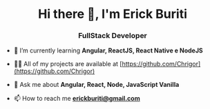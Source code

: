 <h1 align="center">Hi there 👋, I'm Erick Buriti</h1>

<h3 align="center">FullStack Developer</h3>

- 🌱 I’m currently learning **Angular, ReactJS, React Native e NodeJS**

- 👨‍💻 All of my projects are available at [https://github.com/Chrigor](https://github.com/Chrigor)

- 💬 Ask me about **Angular, React, Node, JavaScript Vanilla**

- 📫 How to reach me **erickburiti@gmail.com**

<!--
**epburiti/epburiti** is a ✨ _special_ ✨ repository because its `README.md` (this file) appears on your GitHub profile.

Here are some ideas to get you started:

- 🔭 I’m currently working on ...
- 🌱 I’m currently learning ...
- 👯 I’m looking to collaborate on ...
- 🤔 I’m looking for help with ...

- 😄 Pronouns: ...
- ⚡ Fun fact: ...
-->
